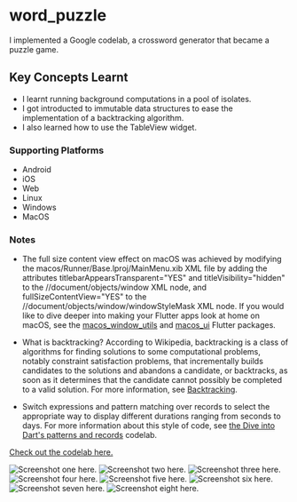 # word_puzzle 
I implemented a Google codelab, a crossword generator that became a puzzle game. 

## Key Concepts Learnt
- I learnt running background computations in a pool of isolates. 
- I got introducted to immutable data structures to ease the implementation of a backtracking algorithm.
- I also learned how to use the TableView widget.


### Supporting Platforms
- Android 
- iOS
- Web
- Linux 
- Windows
- MacOS

### Notes
- The full size content view effect on macOS was achieved by modifying the macos/Runner/Base.lproj/MainMenu.xib XML file by adding the attributes titlebarAppearsTransparent="YES" and titleVisibility="hidden" to the //document/objects/window XML node, and fullSizeContentView="YES" to the //document/objects/window/windowStyleMask XML node. If you would like to dive deeper into making your Flutter apps look at home on macOS, see the [macos_window_utils](https://pub.dev/packages/macos_window_utils) and [macos_ui](https://pub.dev/packages/macos_ui) Flutter packages.

- What is backtracking? According to Wikipedia, backtracking is a class of algorithms for finding solutions to some computational problems, notably constraint satisfaction problems, that incrementally builds candidates to the solutions and abandons a candidate, or backtracks, as soon as it determines that the candidate cannot possibly be completed to a valid solution. For more information, see [Backtracking](https://en.wikipedia.org/wiki/Backtracking).

-  Switch expressions and pattern matching over records to select the appropriate way to display different durations ranging from seconds to days. For more information about this style of code, see [the Dive into Dart's patterns and records](https://codelabs.developers.google.com/codelabs/dart-patterns-records) codelab.


[Check out the codelab here.](https://codelabs.developers.google.com/codelabs/flutter-word-puzzle)


![Screenshot one here.](./images/shot_one.png) 
![Screenshot two here.](./images/shot_two.png) 
![Screenshot three here.](./images/shot_three.png) 
![Screenshot four here.](./images/shot_four.png) 
![Screenshot five here.](./images/shot_five.png) 
![Screenshot six here.](./images/shot_six.png) 
![Screenshot seven here.](./images/shot_seven.png) 
![Screenshot eight here.](./images/shot_eight.png) 

